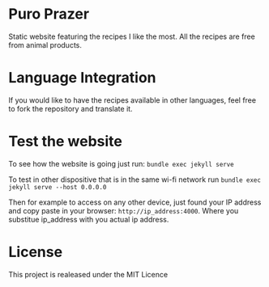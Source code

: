 # Puro Prazer
Static website featuring the recipes I like the most. All the recipes are free from animal products.

# Language Integration
If you would like to have the recipes available in other languages, feel free to fork the repository and translate it.

# Test the website
To see how the website is going just run: `bundle exec jekyll serve`

To test in other dispositive that is in the same wi-fi network run `bundle exec jekyll serve --host 0.0.0.0`

Then for example to access on any other device, just found your IP address and copy paste in your browser: `http://ip_address:4000`. Where you substitue ip_address with you actual ip address.

# License
This project is realeased under the MIT Licence
